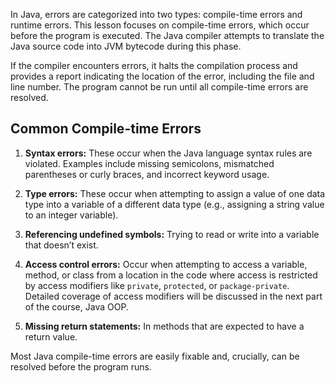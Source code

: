 In Java, errors are categorized into two types: compile-time errors and runtime errors. This lesson focuses on compile-time 
errors, which occur before the program is executed. The Java compiler attempts to translate the Java source code into JVM 
bytecode during this phase.

If the compiler encounters errors, it halts the compilation process and provides a report indicating the location of the 
error, including the file and line number. The program cannot be run until all compile-time errors are resolved.

## Common Compile-time Errors

1. **Syntax errors:** These occur when the Java language syntax rules are violated. Examples include missing semicolons, mismatched parentheses or curly braces, and incorrect keyword usage.

2. **Type errors:** These occur when attempting to assign a value of one data type into a variable of a different data type (e.g., assigning a string value to an integer variable).

3. **Referencing undefined symbols:** Trying to read or write into a variable that doesn’t exist.

4. **Access control errors:** Occur when attempting to access a variable, method, or class from a location in the code where access is restricted by access modifiers like `private`, `protected`, or `package-private`. Detailed coverage of access modifiers will be discussed in the next part of the course, Java OOP.

5. **Missing return statements:** In methods that are expected to have a return value.

Most Java compile-time errors are easily fixable and, crucially, can be resolved before the program runs.
